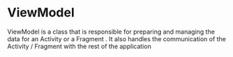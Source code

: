 # ViewModel
ViewModel is a class that is responsible for preparing and managing the data for an Activity or a Fragment . It also handles the communication of the Activity / Fragment with the rest of the application
